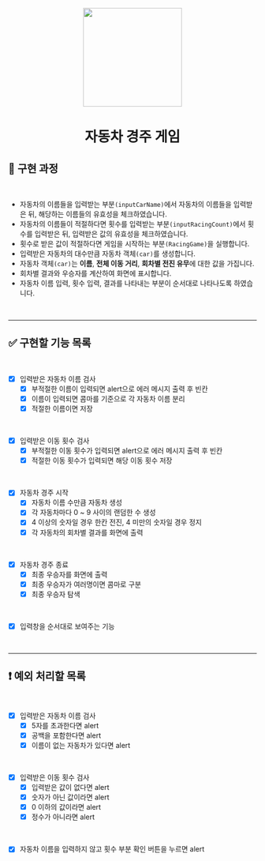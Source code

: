<p align="middle" >
  <img width="200px;" src="https://github.com/woowacourse/javascript-racingcar-precourse/blob/main/images/racingcar_icon.png?raw=true"/>
</p>
<h1 align="middle">자동차 경주 게임</h1>


## 📝 구현 과정

<br>

- 자동차의 이름들을 입력받는 부분`(inputCarName)`에서 자동차의 이름들을 입력받은 뒤, 해당하는 이름들의 유효성을 체크하였습니다.
- 자동차의 이름들이 적절하다면 횟수를 입력받는 부분`(inputRacingCount)`에서 횟수를 입력받은 뒤, 입력받은 값의 유효성을 체크하였습니다.
- 횟수로 받은 값이 적절하다면 게임을 시작하는 부분`(RacingGame)`을 실행합니다.
- 입력받은 자동차의 대수만큼 자동차 객체`(car)`를 생성합니다.
- 자동차 객체`(car)`는 **이름**, **전체 이동 거리**, **회차별 전진 유무**에 대한 값을 가집니다.
- 회차별 결과와 우승자를 계산하여 화면에 표시합니다.
- 자동차 이름 입력, 횟수 입력, 결과를 나타내는 부분이 순서대로 나타나도록 하였습니다.

<br>

---
## ✅ 구현할 기능 목록

<br>

- [x] 입력받은 자동차 이름 검사
  - [x] 부적절한 이름이 입력되면 alert으로 에러 메시지 출력 후 빈칸
  - [x] 이름이 입력되면 콤마를 기준으로 각 자동차 이름 분리
  - [x] 적절한 이름이면 저장

<br>

- [x] 입력받은 이동 횟수 검사
  - [x] 부적절한 이동 횟수가 입력되면 alert으로 에러 메시지 출력 후 빈칸
  - [x] 적절한 이동 횟수가 입력되면 해당 이동 횟수 저장

<br>

- [x] 자동차 경주 시작
  - [x] 자동차 이름 수만큼 자동차 생성
  - [x] 각 자동차마다 0 ~ 9 사이의 랜덤한 수 생성
  - [x] 4 이상의 숫자일 경우 한칸 전진, 4 미만의 숫자일 경우 정지
  - [x] 각 자동차의 회차별 결과를 화면에 출력

<br>

- [x] 자동차 경주 종료
  - [x] 최종 우승자를 화면에 출력
  - [x] 최종 우승자가 여러명이면 콤마로 구분
  - [x] 최종 우승자 탐색

<br>

- [x] 입력창을 순서대로 보여주는 기능

<br>

--- 
## ❗️ 예외 처리할 목록

<br>

- [x] 입력받은 자동차 이름 검사
  - [x] 5자를 초과한다면 alert
  - [x] 공백을 포함한다면 alert
  - [x] 이름이 없는 자동차가 있다면 alert

<br>

- [x] 입력받은 이동 횟수 검사
  - [x] 입력받은 값이 없다면 alert
  - [x] 숫자가 아닌 값이라면 alert
  - [x] 0 이하의 값이라면 alert
  - [x] 정수가 아니라면 alert

<br>

- [x] 자동차 이름을 입력하지 않고 횟수 부분 확인 버튼을 누르면 alert
